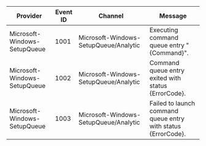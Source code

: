 Provider                      |  Event ID  |  Channel                                |  Message
------------------------------|------------|-----------------------------------------|---------------------------------------------------------------
Microsoft-Windows-SetupQueue  |  1001      |  Microsoft-Windows-SetupQueue/Analytic  |  Executing command queue entry "{Command}".
Microsoft-Windows-SetupQueue  |  1002      |  Microsoft-Windows-SetupQueue/Analytic  |  Command queue entry exited with status {ErrorCode}.
Microsoft-Windows-SetupQueue  |  1003      |  Microsoft-Windows-SetupQueue/Analytic  |  Failed to launch command queue entry with status {ErrorCode}.